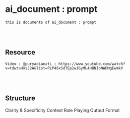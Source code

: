 <!--------------------------------------------------------------------------------- Description -->
# ai_document : prompt
    this is documents of ai_document : prompt



<!--------------------------------------------------------------------------------- Resource -->
<br><br>

## Resource
    
    Video : @puryadianati : https://www.youtube.com/watch?v=tdwtaHXsJ2A&list=PLP46xSdTEp2wJGyML4HBNIoNWDMgEwmkV




<!--------------------------------------------------------------------------------- Structure -->
<br><br>

## Structure

Clarity & Specificity
Context
Role Playing
Output Format


